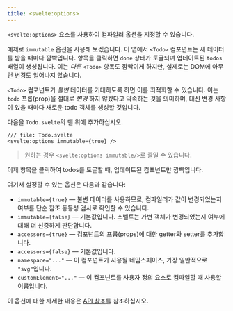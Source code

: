 ```yaml
---
title: <svelte:options>
---
```


`<svelte:options>` 요소를 사용하여 컴파일러 옵션을 지정할 수 있습니다.

예제로 `immutable` 옵션을 사용해 보겠습니다. 이 앱에서 `<Todo>` 컴포넌트는 새 데이터를 받을 때마다 깜빡입니다. 항목을 클릭하면 `done` 상태가 토글되며 업데이트된 `todos` 배열이 생성됩니다. 이는 _다른_ `<Todo>` 항목도 깜빡이게 하지만, 실제로는 DOM에 아무런 변경도 일어나지 않습니다.

`<Todo>` 컴포넌트가 _불변_ 데이터를 기대하도록 하면 이를 최적화할 수 있습니다. 이는 `todo` 프롭(prop)을 절대로 _변경_ 하지 않겠다고 약속하는 것을 의미하며, 대신 변경 사항이 있을 때마다 새로운 todo 객체를 생성할 것입니다.

다음을 `Todo.svelte`의 맨 위에 추가하십시오.

```svelte
/// file: Todo.svelte
<svelte:options immutable={true} />
```

> 원하는 경우 `<svelte:options immutable/>`로 줄일 수 있습니다.

이제 항목을 클릭하여 todos를 토글할 때, 업데이트된 컴포넌트만 깜빡입니다.

여기서 설정할 수 있는 옵션은 다음과 같습니다:

- `immutable={true}` — 불변 데이터를 사용하므로, 컴파일러가 값이 변경되었는지 여부를 단순 참조 동등성 검사로 확인할 수 있습니다.
- `immutable={false}` — 기본값입니다. 스벨트는 가변 객체가 변경되었는지 여부에 대해 더 신중하게 판단합니다.
- `accessors={true}` — 컴포넌트의 프롭(props)에 대한 getter와 setter를 추가합니다.
- `accessors={false}` — 기본값입니다.
- `namespace="..."` — 이 컴포넌트가 사용될 네임스페이스, 가장 일반적으로 `"svg"`입니다.
- `customElement="..."` — 이 컴포넌트를 사용자 정의 요소로 컴파일할 때 사용할 이름입니다.

이 옵션에 대한 자세한 내용은 [API 참조](https://svelte.dev/docs)를 참조하십시오.
